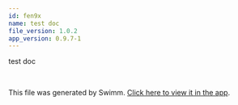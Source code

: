 ```yaml
---
id: fen9x
name: test doc
file_version: 1.0.2
app_version: 0.9.7-1
---
```


test doc

<br/>

This file was generated by Swimm. [Click here to view it in the app](https://app.swimm.io/repos/Z2l0aHViJTNBJTNBYmFja2VuZC1zd2ltbSUzQSUzQXJpY2FyZG9sb3Blemc=/docs/fen9x).